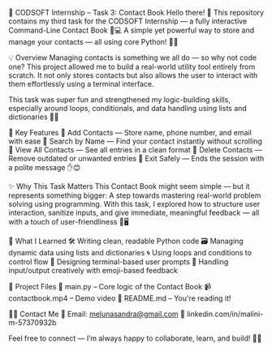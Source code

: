 📘 CODSOFT Internship – Task 3: Contact Book
Hello there! 👋
This repository contains my third task for the CODSOFT Internship — a fully interactive Command-Line Contact Book 🧾💻
A simple yet powerful way to store and manage your contacts — all using core Python! 🐍✨

💡 Overview
Managing contacts is something we all do — so why not code one?
This project allowed me to build a real-world utility tool entirely from scratch. It not only stores contacts but also allows the user to interact with them effortlessly using a terminal interface.

This task was super fun and strengthened my logic-building skills, especially around loops, conditionals, and data handling using lists and dictionaries 🧠💡

🎯 Key Features
🔹 Add Contacts — Store name, phone number, and email with ease
🔹 Search by Name — Find your contact instantly without scrolling
🔹 View All Contacts — See all entries in a clean format
🔹 Delete Contacts — Remove outdated or unwanted entries
🔹 Exit Safely — Ends the session with a polite message ✋😊

✨ Why This Task Matters
This Contact Book might seem simple — but it represents something bigger:
A step towards mastering real-world problem solving using programming.
With this task, I explored how to structure user interaction, sanitize inputs, and give immediate, meaningful feedback — all with a touch of user-friendliness 🌈🖥

🚀 What I Learned
🛠 Writing clean, readable Python code
🗃 Managing dynamic data using lists and dictionaries
🌀 Using loops and conditions to control flow
💬 Designing terminal-based user prompts
📍 Handling input/output creatively with emoji-based feedback

📂 Project Files
📄 main.py – Core logic of the Contact Book
📹 contactbook.mp4 – Demo video 
📝 README.md – You're reading it!

👩‍💻 Contact Me
📧 Email: melunasandra@gmail.com
🔗 linkedin.com/in/malini-m-57370932b

Feel free to connect — I’m always happy to collaborate, learn, and build! 🤝💬


